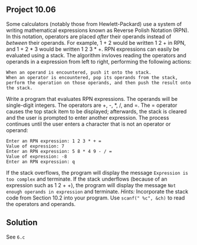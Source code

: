 ## Project 10.06

Some calculators (notably those from Hewlett-Packard) use a system of writing mathematical expressions known as Reverse Polish Notation (RPN). In this notation, operators are placed *after* their operands instead of *between* their operands. For example, 1 + 2 would be written 1 2 + in RPN, and 1 + 2 * 3 would be written 1 2 3 * +. RPN expressions can easily be evaluated using a stack. The algorithm invloves reading the operators and operands in a expression from left to right, performing the following actions:

```
When an operand is encountered, push it onto the stack.
When an operator is encountered, pop its operands from the stack, perform the operation on those operands, and then push the result onto the stack.
```

Write a program that evaluates RPN expressions. The operands will be single-digit integers.
The operators are +, -, *, /, and =. The = operator causes the top stack item to be displayed;
afterwards, the stack is cleared and the user is prompted to enter another expression. The
process continues until the user enters a character that is not an operator or operand:

```
Enter an RPN expression: 1 2 3 * + =
Value of expression: 7
Enter an RPN expression: 5 8 * 4 9 - / =
Value of expression: -8
Enter an RPN expression: q
```

If the stack overflows, the program will display the message `Expression is too complex`
and terminate. If the stack underflows (because of an expression such as 1 2 + +), the
program will display the message `Not enough operands in expression` and terminate.
*Hints:* Incorporate the stack code from Section 10.2 into your program. Use
`scanf(" %c", &ch)` to read the operators and operands.

## Solution

See `6.c`
